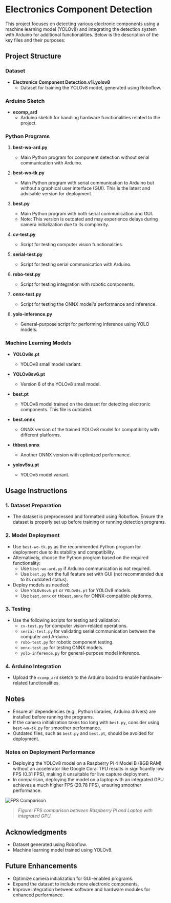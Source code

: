 # Electronics Component Detection

This project focuses on detecting various electronic components using a machine learning model (YOLOv8) and integrating the detection system with Arduino for additional functionalities. Below is the description of the key files and their purposes:

## Project Structure

### Dataset
- **Electronics Component Detection.v1i.yolov8**
  - Dataset for training the YOLOv8 model, generated using Roboflow.

### Arduino Sketch
- **ecomp_ard**
  - Arduino sketch for handling hardware functionalities related to the project.

### Python Programs
1. **best-wo-ard.py**
   - Main Python program for component detection without serial communication with Arduino.

2. **best-wo-tk.py**
   - Main Python program with serial communication to Arduino but without a graphical user interface (GUI). This is the latest and advisable version for deployment.

3. **best.py**
   - Main Python program with both serial communication and GUI.
   - Note: This version is outdated and may experience delays during camera initialization due to its complexity.

4. **cv-test.py**
   - Script for testing computer vision functionalities.

5. **serial-test.py**
   - Script for testing serial communication with Arduino.

6. **robo-test.py**
   - Script for testing integration with robotic components.

7. **onnx-test.py**
   - Script for testing the ONNX model's performance and inference.

8. **yolo-inference.py**
   - General-purpose script for performing inference using YOLO models.

### Machine Learning Models
- **YOLOv8s.pt**
  - YOLOv8 small model variant.

- **YOLOv8sv6.pt**
  - Version 6 of the YOLOv8 small model.

- **best.pt**
  - YOLOv8 model trained on the dataset for detecting electronic components. This file is outdated.

- **best.onnx**
  - ONNX version of the trained YOLOv8 model for compatibility with different platforms.

- **thbest.onnx**
  - Another ONNX version with optimized performance.

- **yolov5su.pt**
  - YOLOv5 model variant.

## Usage Instructions

### 1. Dataset Preparation
- The dataset is preprocessed and formatted using Roboflow. Ensure the dataset is properly set up before training or running detection programs.

### 2. Model Deployment
- Use `best-wo-tk.py` as the recommended Python program for deployment due to its stability and compatibility.
- Alternatively, choose the Python program based on the required functionality:
  - Use `best-wo-ard.py` if Arduino communication is not required.
  - Use `best.py` for the full feature set with GUI (not recommended due to its outdated status).
- Deploy models as needed:
  - Use `YOLOv8sv6.pt` or `YOLOv8s.pt` for YOLOv8 models.
  - Use `best.onnx` or `thbest.onnx` for ONNX-compatible platforms.

### 3. Testing
- Use the following scripts for testing and validation:
  - `cv-test.py` for computer vision-related operations.
  - `serial-test.py` for validating serial communication between the computer and Arduino.
  - `robo-test.py` for robotic component testing.
  - `onnx-test.py` for testing ONNX models.
  - `yolo-inference.py` for general-purpose model inference.

### 4. Arduino Integration
- Upload the `ecomp_ard` sketch to the Arduino board to enable hardware-related functionalities.

## Notes
- Ensure all dependencies (e.g., Python libraries, Arduino drivers) are installed before running the programs.
- If the camera initialization takes too long with `best.py`, consider using `best-wo-tk.py` for smoother performance.
- Outdated files, such as `best.py` and `best.pt`, should be avoided for deployment.

### Notes on Deployment Performance
- Deploying the YOLOv8 model on a Raspberry Pi 4 Model B (8GB RAM) without an accelerator like Google Coral TPU results in significantly low FPS (0.31 FPS), making it unsuitable for live capture deployment.  
- In comparison, deploying the model on a laptop with an integrated GPU achieves a much higher FPS (20.78 FPS), ensuring smoother performance.

![FPS Comparison](https://drive.google.com/file/d/1oC4vNBp3vY5fOwv3Aoy4c8Nm0U6EqxUc/view?usp=sharing)

> *Figure: FPS comparison between Raspberry Pi and Laptop with integrated GPU.*

## Acknowledgments
- Dataset generated using Roboflow.
- Machine learning model trained using YOLOv8.

## Future Enhancements
- Optimize camera initialization for GUI-enabled programs.
- Expand the dataset to include more electronic components.
- Improve integration between software and hardware modules for enhanced performance.

